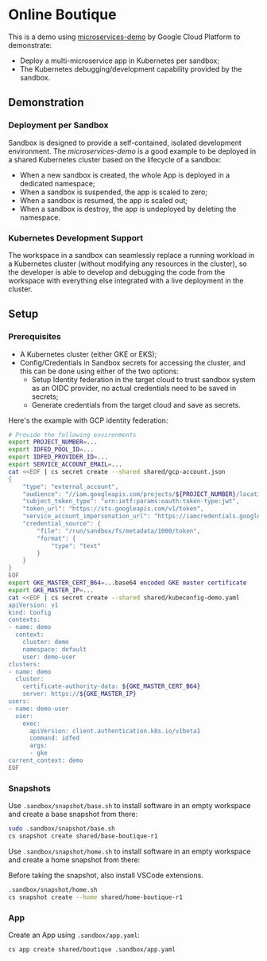 # Online Boutique

This is a demo using [microservices-demo](https://github.com/GoogleCloudPlatform/microservices-demo)
by Google Cloud Platform to demonstrate:

- Deploy a multi-microservice app in Kubernetes per sandbox;
- The Kubernetes debugging/development capability provided by the sandbox.

## Demonstration

### Deployment per Sandbox

Sandbox is designed to provide a self-contained, isolated development environment.
The _microservices-demo_ is a good example to be deployed in a shared Kubernetes
cluster based on the lifecycle of a sandbox:

- When a new sandbox is created, the whole App is deployed in a dedicated namespace;
- When a sandbox is suspended, the app is scaled to zero;
- When a sandbox is resumed, the app is scaled out;
- When a sandbox is destroy, the app is undeployed by deleting the namespace.

### Kubernetes Development Support

The workspace in a sandbox can seamlessly replace a running workload in a Kubernetes
cluster (without modifying any resources in the cluster), so the developer is able
to develop and debugging the code from the workspace with everything else integrated
with a live deployment in the cluster.

## Setup

### Prerequisites

- A Kubernetes cluster (either GKE or EKS);
- Config/Credentials in Sandbox secrets for accessing the cluster, and this can be done
  using either of the two options:
  - Setup Identity federation in the target cloud to trust sandbox system as an OIDC
    provider, no actual credentials need to be saved in secrets;
  - Generate credentials from the target cloud and save as secrets.

Here's the example with GCP identity federation:

```sh
# Provide the following environments
export PROJECT_NUMBER=...
export IDFED_POOL_ID=...
export IDFED_PROVIDER_ID=...
export SERVICE_ACCOUNT_EMAIL=...
cat <<EOF | cs secret create --shared shared/gcp-account.json
{
    "type": "external_account",
    "audience": "//iam.googleapis.com/projects/${PROJECT_NUMBER}/locations/global/workloadIdentityPools/${IDFED_POOL_ID}/providers/${IDFED_PROVIDER_ID}",
    "subject_token_type": "urn:ietf:params:oauth:token-type:jwt",
    "token_url": "https://sts.googleapis.com/v1/token",
    "service_account_impersonation_url": "https://iamcredentials.googleapis.com/v1/projects/-/serviceAccounts/${SERVICE_ACCOUNT_EMAIL}:generateAccessToken",
    "credential_source": {
        "file": "/run/sandbox/fs/metadata/1000/token",
        "format": {
            "type": "text"
        }
    }
}
EOF
export GKE_MASTER_CERT_B64=...base64 encoded GKE master certificate
export GKE_MASTER_IP=...
cat <<EOF | cs secret create --shared shared/kubeconfig-demo.yaml
apiVersion: v1
kind: Config
contexts:
- name: demo
  context:
    cluster: demo
    namespace: default
    user: demo-user
clusters:
- name: demo
  cluster:
    certificate-authority-data: ${GKE_MASTER_CERT_B64}
    server: https://${GKE_MASTER_IP}
users:
- name: demo-user
  user:
    exec:
      apiVersion: client.authentication.k8s.io/v1beta1
      command: idfed
      args:
      - gke
current_context: demo
EOF
```

### Snapshots

Use `.sandbox/snapshot/base.sh` to install software in an empty workspace and create a
base snapshot from there:

```sh
sudo .sandbox/snapshot/base.sh
cs snapshot create shared/base-boutique-r1
```

Use `.sandbox/snapshot/home.sh` to install software in an empty workspace and create a
home snapshot from there:

Before taking the snapshot, also install VSCode extensions.

```sh
.sandbox/snapshot/home.sh
cs snapshot create --home shared/home-boutique-r1
```

### App

Create an App using `.sandbox/app.yaml`:

```sh
cs app create shared/boutique .sandbox/app.yaml
```

